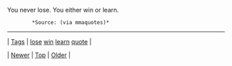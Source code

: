 <!--
title: You never lose. You either win or learn.
date: 2020-06-28T15:27:00.360Z
tags: lose, win, learn, quote
-->




You never lose. You either win or learn.

            *Source: (via mmaquotes)*

<!--BOTTOM-POST-NAVIGATION-->
---

| [Tags](tags.md) | [lose](tag-lose.md) [win](tag-win.md) [learn](tag-learn.md) [quote](tag-quote.md) |

| [Newer](93095759285.md) | [Top](index.md) | [Older](93102721331.md) |